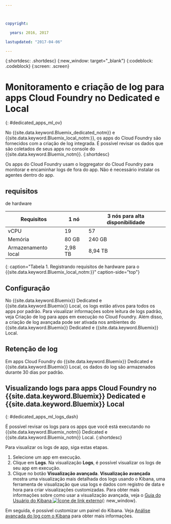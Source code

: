 ```yaml
---



copyright:

  years: 2016, 2017

lastupdated: "2017-04-06"

---
```


{:shortdesc: .shortdesc}
{:new_window: target="_blank"}
{:codeblock: .codeblock}
{:screen: .screen}

<!-- audience blue staging only begin -->

# Monitoramento e criação de log para apps Cloud Foundry no Dedicated e Local
{: #dedicated_apps_ml_ov}


No {{site.data.keyword.Bluemix_dedicated_notm}} e {{site.data.keyword.Bluemix_local_notm:}}, os apps do Cloud Foundry são fornecidos com a criação de log integrada. É possível revisar os dados que são coletados de seus apps no console do {{site.data.keyword.Bluemix_notm}}.
{:shortdesc}

Os apps do Cloud Foundry usam o loggregator do Cloud Foundry para monitorar e encaminhar logs de fora do app. Não é necessário instalar os agentes dentro do app.

## requisitos
de hardware


| **Requisitos** |    **1 nó**     | **3 nós para alta disponibilidade** |
|-----------------|-------------------|-------------------|
vCPU | 19 | 57 |
Memória | 80 GB | 240 GB |
Armazenamento local | 2,98 TB | 8,94 TB |
{: caption="Tabela 1. Registrando requisitos de hardware para o {{site.data.keyword.Bluemix_local_notm:}}" caption-side="top"}

## Configuração

No {{site.data.keyword.Bluemix}} Dedicated e {{site.data.keyword.Bluemix}} Local, os logs estão ativos para todos os apps por padrão. Para visualizar informações sobre leitura de logs padrão, veja Criação de log para apps em execução no Cloud Foundry. Além disso, a criação de log avançada pode ser ativada nos ambientes do {{site.data.keyword.Bluemix}} Dedicated e {{site.data.keyword.Bluemix}} Local.

## Retenção de log

Em apps Cloud Foundry do {{site.data.keyword.Bluemix}} Dedicated e {{site.data.keyword.Bluemix}} Local, os dados do log são armazenados durante 30 dias por padrão.

## Visualizando logs para apps Cloud Foundry no {{site.data.keyword.Bluemix}} Dedicated e {{site.data.keyword.Bluemix}} Local
{: #dedicated_apps_ml_logs_dash}

É possível revisar os logs para os apps que você está executando no {{site.data.keyword.Bluemix_notm}} Dedicated e {{site.data.keyword.Bluemix_notm}} Local.
{:shortdesc}

Para visualizar os logs de app, siga estas etapas.
1. Selecione um app em execução.
2. Clique em **Logs**. Na visualização **Logs**, é possível visualizar os logs de seu app em execução.
4. Clique no botão **Visualização avançada**. **Visualização avançada** mostra uma visualização mais detalhada dos logs usando o Kibana, uma ferramenta de visualização que usa logs e dados com registro de data e hora para criar visualizações customizadas. Para obter mais informações sobre como usar a visualização avançada, veja o [Guia do Usuário do Kibana ![Ícone de link externo](../../../icons/launch-glyph.svg "Ícone de link externo")](https://www.elastic.co/guide/en/kibana/4.1/index.html){: new_window}.

Em seguida, é possível customizar um painel do Kibana. Veja [Análise avançada do log com o Kibana](../kibana4/analyzing_logs_Kibana.html#analyzing_logs_Kibana) para obter mais informações.

<!-- audience blue staging only end comment -->
